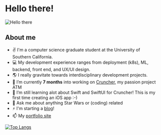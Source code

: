 # Hello there!
![Hello there](https://media.giphy.com/media/Nx0rz3jtxtEre/giphy.gif)

## About me
- ✌️ I'm a computer science graduate student at the University of Southern California. 
- 💻 My development experience ranges from deployment (k8s), ML, backend, front end, and UX/UI design. 
- 🌎 I really gravitate towards interdisciplinary development projects.
- 🔭 I’m currently **7 months** into working on [Cruncher](https://cruncher.app), my passion project ATM 
- 🌱 I’m still learning alot about Swift and SwiftUI for Cruncher! This is my first time creating an iOS app :-) 
- 💬 Ask me about anything Star Wars or (coding) related 
- ⚡ I'm starting a [blog](https://medium.com/@evehling)!
- 📫 My [portfolio site](https://eevee-b7dff.netlify.app/)


[![Top Langs](https://github-readme-stats.vercel.app/api/top-langs/?username=evehling&layout=compact&custom_title=My%20GitHub%20Languages&langs_count=10&hide=jupyter%20notebook)](https://github.com/anuraghazra/github-readme-stats)
<!-- [![Elisabeth's GitHub stats](https://github-readme-stats.vercel.app/api?username=evehling)](https://github.com/anuraghazra/github-readme-stats)
 -->
